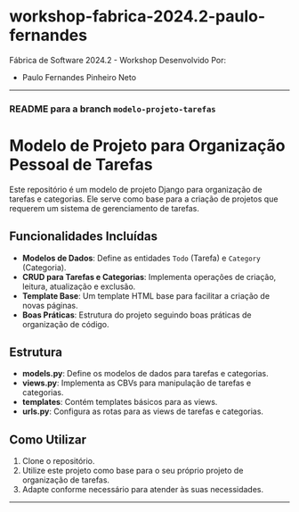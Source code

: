 # workshop-fabrica-2024.2-paulo-fernandes
 Fábrica de Software 2024.2 - Workshop
Desenvolvido Por:
- Paulo Fernandes Pinheiro Neto

---

### README para a branch `modelo-projeto-tarefas`

# Modelo de Projeto para Organização Pessoal de Tarefas

Este repositório é um modelo de projeto Django para organização de tarefas e categorias. Ele serve como base para a criação de projetos que requerem um sistema de gerenciamento de tarefas.

## Funcionalidades Incluídas

- **Modelos de Dados**: Define as entidades `Todo` (Tarefa) e `Category` (Categoria).
- **CRUD para Tarefas e Categorias**: Implementa operações de criação, leitura, atualização e exclusão.
- **Template Base**: Um template HTML base para facilitar a criação de novas páginas.
- **Boas Práticas**: Estrutura do projeto seguindo boas práticas de organização de código.

## Estrutura

- **models.py**: Define os modelos de dados para tarefas e categorias.
- **views.py**: Implementa as CBVs para manipulação de tarefas e categorias.
- **templates**: Contém templates básicos para as views.
- **urls.py**: Configura as rotas para as views de tarefas e categorias.

## Como Utilizar

1. Clone o repositório.
2. Utilize este projeto como base para o seu próprio projeto de organização de tarefas.
3. Adapte conforme necessário para atender às suas necessidades.

---